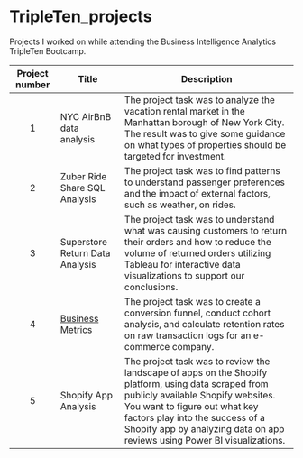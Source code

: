 # TripleTen_projects
Projects I worked on while attending the Business Intelligence Analytics TripleTen Bootcamp.


| Project number | Title | Description |
| :-----------: | ----------- |----------- |
| 1 | NYC AirBnB data analysis| The project task was to analyze the vacation rental market in the Manhattan borough of New York City. The result was to give some guidance on what types of properties should be targeted for investment.|
| 2 | Zuber Ride Share SQL Analysis | The project task was to find patterns to understand passenger preferences and the impact of external factors, such as weather, on rides.|
| 3 | Superstore Return Data Analysis | The project task was to understand what was causing customers to return their orders and how to reduce the volume of returned orders utilizing Tableau for interactive data visualizations to support our conclusions. |
| 4 | [Business Metrics](https://docs.google.com/spreadsheets/d/1D8QXv-Z_UhdXWB2jjiUyjDRInV5Z5pHQbJDI9qqx2hQ/edit?usp=sharing "Project Link") | The project task was to create a conversion funnel, conduct cohort analysis, and calculate retention rates on raw transaction logs for an e-commerce company. |
| 5 | Shopify App Analysis | The project task was to review the landscape of apps on the Shopify platform, using data scraped from publicly available Shopify websites. You want to figure out what key factors play into the success of a Shopify app by analyzing data on app reviews using Power BI visualizations. |
